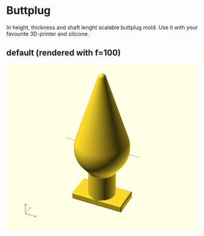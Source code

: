# Buttplug
In height, thickness and shaft lenght scalable buttplug mold. Use it with
your favourite 3D-printer and silicone.

## default (rendered with f=100)
![why you should use f=100](default.png)

